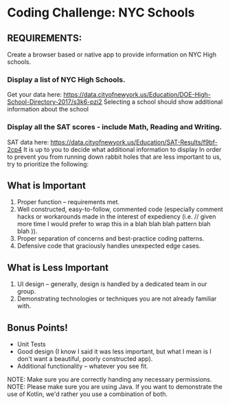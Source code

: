 # Coding Challenge: NYC Schools

## REQUIREMENTS:
Create a browser based or native app to provide information on NYC High schools.

### Display a list of NYC High Schools.
Get your data here: https://data.cityofnewyork.us/Education/DOE-High-School-Directory-2017/s3k6-pzi2
Selecting a school should show additional information about the school

### Display all the SAT scores - include Math, Reading and Writing.
SAT data here: https://data.cityofnewyork.us/Education/SAT-Results/f9bf-2cp4
It is up to you to decide what additional information to display In order to prevent you from
running down rabbit holes that are less important to us, try to prioritize the following:

## What is Important
1. Proper function – requirements met.
2. Well constructed, easy-to-follow, commented code (especially comment hacks or workarounds made in
   the interest of expediency (i.e. // given more time I would prefer to wrap this in a blah blah
   blah pattern blah blah )).
3. Proper separation of concerns and best-practice coding patterns.
4. Defensive code that graciously handles unexpected edge cases.

## What is Less Important
1. UI design – generally, design is handled by a dedicated team in our group.
2. Demonstrating technologies or techniques you are not already familiar with.

## Bonus Points!
* Unit Tests
* Good design (I know I said it was less important, but what I mean is I don't want a beautiful,
  poorly constructed app).
* Additional functionality – whatever you see fit.

NOTE: Make sure you are correctly handing any necessary permissions. NOTE: Please make sure you are
using Java. If you want to demonstrate the use of Kotlin, we'd rather you use a combination of both.